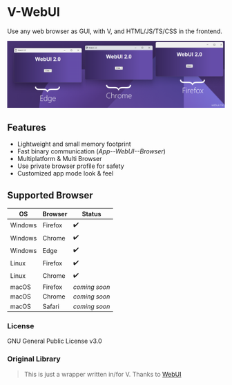 # V-WebUI

Use any web browser as GUI, with V, and HTML/JS/TS/CSS in the frontend.

![ScreenShot](screenshot.png)

## Features

- Lightweight and small memory footprint
- Fast binary communication (*App--WebUI--Browser*)
- Multiplatform & Multi Browser
- Use private browser profile for safety
- Customized app mode look & feel


## Supported Browser

| OS | Browser | Status |
| ------ | ------ | ------ |
| Windows | Firefox | ✔️ |
| Windows | Chrome | ✔️ |
| Windows | Edge | ✔️ |
| Linux | Firefox | ✔️ |
| Linux | Chrome | ✔️ |
| macOS | Firefox | *coming soon* |
| macOS | Chrome | *coming soon* |
| macOS | Safari | *coming soon* |

### License

GNU General Public License v3.0

### Original Library

> This is just a wrapper written in/for V. Thanks to [WebUI](https://github.com/alifcommunity/webui)
